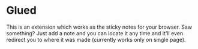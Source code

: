 # Glued
This is an extension which works as the sticky notes for your browser. Saw something? Just add a note and you can locate it any time and it'll even redirect you to where it was made (currently works only on single page).
